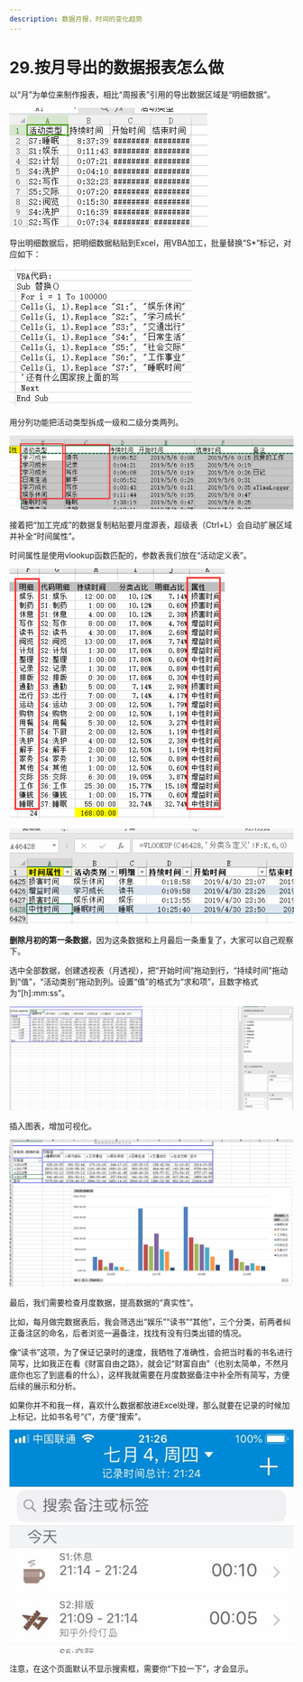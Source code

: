 ```yaml
---
description: 数据月报，时间的变化趋势
---
```


# 29.按月导出的数据报表怎么做

以“月”为单位来制作报表，相比“周报表”引用的导出数据区域是“明细数据”。

![](../.gitbook/assets/tu-pian%20%2879%29.png)

导出明细数据后，把明细数据粘贴到Excel，用VBA加工，批量替换“S\*”标记，对应如下：

![](../.gitbook/assets/tu-pian%20%28135%29.png)

用分列功能把活动类型拆成一级和二级分类两列。

![](../.gitbook/assets/tu-pian%20%28103%29.png)

接着把“加工完成”的数据复制粘贴要月度源表，超级表（Ctrl+L）会自动扩展区域并补全“时间属性”。

时间属性是使用vlookup函数匹配的，参数表我们放在“活动定义表”。

![](../.gitbook/assets/tu-pian%20%2863%29.png)

![](../.gitbook/assets/tu-pian%20%28108%29.png)

**删除月初的第一条数据**，因为这条数据和上月最后一条重复了，大家可以自己观察下。

选中全部数据，创建透视表（月透视），把“开始时间”拖动到行，“持续时间”拖动到“值”，“活动类别”拖动到列。设置“值”的格式为“求和项”，且数字格式为“\[h\]:mm:ss”。

![](../.gitbook/assets/tu-pian%20%28151%29.png)

插入图表，增加可视化。

![](../.gitbook/assets/tu-pian%20%28107%29.png)

最后，我们需要检查月度数据，提高数据的“真实性”。

比如，每月做完数据表后，我会筛选出“娱乐”“读书”“其他”，三个分类，前两者纠正备注区的命名，后者浏览一遍备注，找找有没有归类出错的情况。

像“读书”这项，为了保证记录时的速度，我牺牲了准确性，会把当时看的书名进行简写，比如我正在看《财富自由之路》，就会记“财富自由”（也别太简单，不然月底你也忘了到底看的什么），这样我就需要在月度数据备注中补全所有简写，方便后续的展示和分析。

如果你并不和我一样，喜欢什么数据都放进Excel处理，那么就要在记录的时候加上标记，比如书名号“《”，方便“搜索”。

![](../.gitbook/assets/tu-pian%20%2860%29.png)

注意，在这个页面默认不显示搜索框，需要你“下拉一下”，才会显示。

